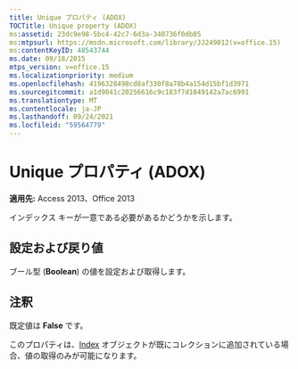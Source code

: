 ```yaml
---
title: Unique プロパティ (ADOX)
TOCTitle: Unique property (ADOX)
ms:assetid: 23dc9e98-5bc4-42c7-6d3a-340736f0db05
ms:mtpsurl: https://msdn.microsoft.com/library/JJ249012(v=office.15)
ms:contentKeyID: 48543744
ms.date: 09/18/2015
mtps_version: v=office.15
ms.localizationpriority: medium
ms.openlocfilehash: 4196328498cd8af330f8a78b4a154d15bf1d3971
ms.sourcegitcommit: a1d9041c20256616c9c183f7d1049142a7ac6991
ms.translationtype: MT
ms.contentlocale: ja-JP
ms.lasthandoff: 09/24/2021
ms.locfileid: "59564779"
---
```

# <a name="unique-property-adox"></a>Unique プロパティ (ADOX)


**適用先:** Access 2013、Office 2013

インデックス キーが一意である必要があるかどうかを示します。

## <a name="settings-and-return-values"></a>設定および戻り値

ブール型 (**Boolean**) の値を設定および取得します。

## <a name="remarks"></a>注釈

既定値は **False** です。

このプロパティは、[Index](index-object-adox.md) オブジェクトが既にコレクションに追加されている場合、値の取得のみが可能になります。

